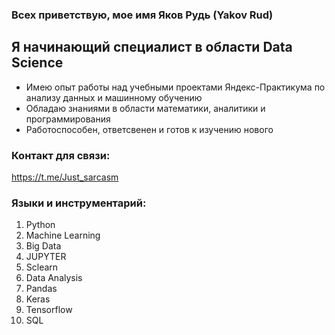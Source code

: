 ### Всех приветствую, мое имя Яков Рудь (Yakov Rud)

## Я начинающий специалист в области Data Science 
- Имею опыт работы над учебными проектами Яндекс-Практикума по анализу данных и машинному обучению
- Обладаю знаниями в области математики, аналитики и программирования
- Работоспособен, ответсвенен и готов к изучению нового

### Контакт для связи:
https://t.me/Just_sarcasm

### Языки и инструментарий:
1. Python
2. Machine Learning 
3. Big Data
4. JUPYTER
5. Sclearn
6. Data Analysis
7. Pandas
8. Keras
9. Tensorflow
10. SQL
